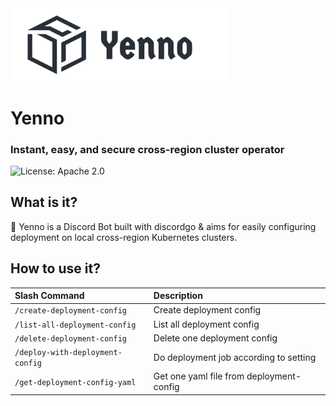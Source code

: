 <picture>
	<img alt="Devbox logo." src="yenno-logo.png" width="350">
</picture>

# Yenno

### Instant, easy, and secure cross-region cluster operator
![License: Apache 2.0](https://img.shields.io/badge/Lisence-Apache%202.0-blue.svg)

## What is it?
🤖 Yenno is a Discord Bot built with discordgo & aims for easily configuring deployment on local cross-region Kubernetes 
clusters.

## How to use it?
| Slash Command                    | Description                              |
|:---------------------------------|:-----------------------------------------|
| `/create-deployment-config`      | Create deployment config                 |
| `/list-all-deployment-config`    | List all deployment config               |
| `/delete-deployment-config`      | Delete one deployment config             |
| `/deploy-with-deployment-config` | Do deployment job according to setting   |
| `/get-deployment-config-yaml`    | Get one yaml file from deployment-config |
